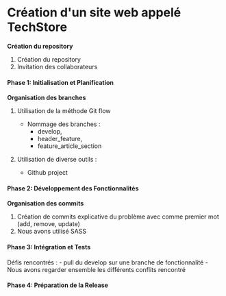 # Création d'un site web appelé TechStore

**Création du repository**

1. Création du repository
2. Invitation des collaborateurs

#### Phase 1: Initialisation et Planification

**Organisation des branches**

1. Utilisation de la méthode Git flow

   - Nommage des branches :
     - develop,
     - header_feature,
     - feature_article_section

2. Utilisation de diverse outils :
   - Github project

#### Phase 2: Développement des Fonctionnalités

**Organisation des commits**

1. Création de commits explicative du problème avec comme premier mot (add, remove, update)
2. Nous avons utilisé SASS

#### Phase 3: Intégration et Tests

Défis rencontrés :
    - pull du develop sur une branche de fonctionnalité
    - Nous avons regarder ensemble les différents conflits rencontré

#### Phase 4: Préparation de la Release
